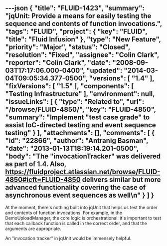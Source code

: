 ---json
{
  "title": "FLUID-1423",
  "summary": "jqUnit: Provide a means for easily testing the sequence and contents of function invocations.",
  "tags": "FLUID",
  "project": {
    "key": "FLUID",
    "title": "Fluid Infusion"
  },
  "type": "New Feature",
  "priority": "Major",
  "status": "Closed",
  "resolution": "Fixed",
  "assignee": "Colin Clark",
  "reporter": "Colin Clark",
  "date": "2008-09-03T17:17:06.000-0400",
  "updated": "2014-03-04T09:05:34.377-0500",
  "versions": [
    "1.4"
  ],
  "fixVersions": [
    "1.5"
  ],
  "components": [
    "Testing Infrastructure"
  ],
  "environment": null,
  "issueLinks": [
    {
      "type": "Related to",
      "url": "/browse/FLUID-4850/",
      "key": "FLUID-4850",
      "summary": "Implement \"test case grade\" to assist IoC-directed testing and event sequence testing"
    }
  ],
  "attachments": [],
  "comments": [
    {
      "id": "22866",
      "author": "Antranig Basman",
      "date": "2013-01-13T18:19:14.201-0500",
      "body": "The \"invocationTracker\" was delivered as part of 1.4. Also, <https://fluidproject.atlassian.net/browse/FLUID-4850#icft=FLUID-4850> delivers similar but more advanced functionality covering the case of asynchronous event sequences as well\n"
    }
  ]
}
---
At the moment, there's nothing built into jqUnit that helps us test the order and contents of function invocations. For example, in the DemoUploadManager, the core logic is orchestrational: it's important to test that each callback function is called in the correct order, and that the arguments are appropriate.

An "invocation tracker" in jqUnit would be immensely helpful.

        